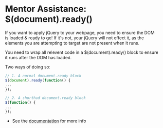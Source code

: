 # Mentor Assistance: $(document).ready()

If you want to apply jQuery to your webpage, you need to ensure the DOM is loaded & ready to go! If it's not, your jQuery will not effect it, as the elements you are attempting to target are not present when it runs.

You need to wrap all relevent code in a $(document).ready() block to ensure it runs after the DOM has loaded.

Two ways of doing so:
```js
// 1. A normal document.ready block
$(document).ready(function() {
...
});

// 2. A shorthad document.ready block
$(function() {
...
});
```

* See the [documentation](https://learn.jquery.com/using-jquery-core/document-ready/) for more info
